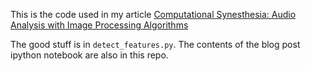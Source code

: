 This is the code used in my article [Computational Synesthesia: Audio Analysis with Image Processing Algorithms][0]

The good stuff is in `detect_features.py`. The contents of the blog post ipython notebook are also in this repo.

[0]: http://jack.minardi.org/software/computational-synesthesia/
